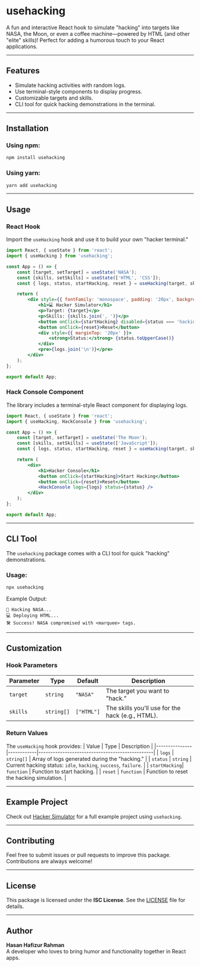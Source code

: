 # **usehacking**
A fun and interactive React hook to simulate "hacking" into targets like NASA, the Moon, or even a coffee machine—powered by HTML (and other "elite" skills)! Perfect for adding a humorous touch to your React applications.

---

## **Features**
- Simulate hacking activities with random logs.
- Use terminal-style components to display progress.
- Customizable targets and skills.
- CLI tool for quick hacking demonstrations in the terminal.

---

## **Installation**

### Using npm:
```bash
npm install usehacking
```

### Using yarn:
```bash
yarn add usehacking
```

---

## **Usage**

### **React Hook**
Import the `useHacking` hook and use it to build your own "hacker terminal."

```jsx
import React, { useState } from 'react';
import { useHacking } from 'usehacking';

const App = () => {
    const [target, setTarget] = useState('NASA');
    const [skills, setSkills] = useState(['HTML', 'CSS']);
    const { logs, status, startHacking, reset } = useHacking(target, skills);

    return (
        <div style={{ fontFamily: 'monospace', padding: '20px', background: '#000', color: '#0f0' }}>
            <h1>💻 Hacker Simulator</h1>
            <p>Target: {target}</p>
            <p>Skills: {skills.join(', ')}</p>
            <button onClick={startHacking} disabled={status === 'hacking'}>Start Hacking</button>
            <button onClick={reset}>Reset</button>
            <div style={{ marginTop: '20px' }}>
                <strong>Status:</strong> {status.toUpperCase()}
            </div>
            <pre>{logs.join('\n')}</pre>
        </div>
    );
};

export default App;
```

### **Hack Console Component**
The library includes a terminal-style React component for displaying logs.

```jsx
import React, { useState } from 'react';
import { useHacking, HackConsole } from 'usehacking';

const App = () => {
    const [target, setTarget] = useState('The Moon');
    const [skills, setSkills] = useState(['JavaScript']);
    const { logs, status, startHacking, reset } = useHacking(target, skills);

    return (
        <div>
            <h1>Hacker Console</h1>
            <button onClick={startHacking}>Start Hacking</button>
            <button onClick={reset}>Reset</button>
            <HackConsole logs={logs} status={status} />
        </div>
    );
};

export default App;
```

---

## **CLI Tool**
The `usehacking` package comes with a CLI tool for quick "hacking" demonstrations.

### Usage:
```bash
npx usehacking
```

Example Output:
```
🚀 Hacking NASA...
💻 Deploying HTML...
🛠️ Success! NASA compromised with <marquee> tags.
```

---

## **Customization**

### **Hook Parameters**
| Parameter | Type       | Default  | Description                                      |
|-----------|------------|----------|--------------------------------------------------|
| `target`  | `string`   | `"NASA"` | The target you want to "hack."                  |
| `skills`  | `string[]` | `["HTML"]` | The skills you'll use for the hack (e.g., HTML).|

### **Return Values**
The `useHacking` hook provides:
| Value         | Type       | Description                                    |
|---------------|------------|------------------------------------------------|
| `logs`        | `string[]` | Array of logs generated during the "hacking."  |
| `status`      | `string`   | Current hacking status: `idle`, `hacking`, `success`, `failure`. |
| `startHacking`| `function` | Function to start hacking.                     |
| `reset`       | `function` | Function to reset the hacking simulation.      |

---

## **Example Project**
Check out [Hacker Simulator](https://github.com/your-username/hacker-simulator) for a full example project using `usehacking`.

---

## **Contributing**
Feel free to submit issues or pull requests to improve this package. Contributions are always welcome!

---

## **License**
This package is licensed under the **ISC License**. See the [LICENSE](./LICENSE) file for details.

---

## **Author**
**Hasan Hafizur Rahman**  
A developer who loves to bring humor and functionality together in React apps.
